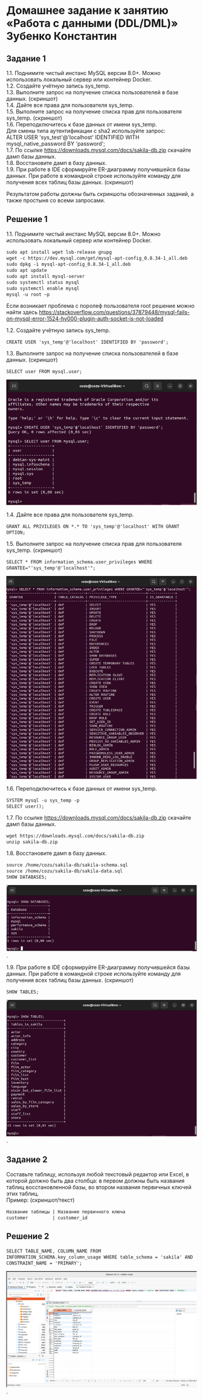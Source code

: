 # Домашнее задание к занятию «Работа с данными (DDL/DML)» Зубенко Константин

## Задание 1

1.1. Поднимите чистый инстанс MySQL версии 8.0+. Можно использовать локальный сервер или контейнер Docker.  
1.2. Создайте учётную запись sys_temp.  
1.3. Выполните запрос на получение списка пользователей в базе данных. (скриншот)  
1.4. Дайте все права для пользователя sys_temp.  
1.5. Выполните запрос на получение списка прав для пользователя sys_temp. (скриншот)  
1.6. Переподключитесь к базе данных от имени sys_temp.  
Для смены типа аутентификации с sha2 используйте запрос:  
ALTER USER 'sys_test'@'localhost' IDENTIFIED WITH mysql_native_password BY 'password';  
1.7. По ссылке https://downloads.mysql.com/docs/sakila-db.zip скачайте дамп базы данных.  
1.8. Восстановите дамп в базу данных.  
1.9. При работе в IDE сформируйте ER-диаграмму получившейся базы данных. При работе в командной строке используйте команду для получения всех таблиц базы данных. (скриншот)

Результатом работы должны быть скриншоты обозначенных заданий, а также простыня со всеми запросами.

## Решение 1

1.1.	Поднимите чистый инстанс MySQL версии 8.0+. Можно использовать локальный сервер или контейнер Docker.
```
sudo apt install wget lsb-release gnupg
wget -c https://dev.mysql.com/get/mysql-apt-config_0.8.34-1_all.deb
sudo dpkg -i mysql-apt-config_0.8.34-1_all.deb
sudo apt update
sudo apt install mysql-server
sudo systemctl status mysql
sudo systemctl enable mysql
mysql -u root –p
```

Если возникает проблема с поролеф пользователя root решение можно найти здесь https://stackoverflow.com/questions/37879448/mysql-fails-on-mysql-error-1524-hy000-plugin-auth-socket-is-not-loaded

1.2.	Создайте учётную запись sys_temp.
```
CREATE USER 'sys_temp'@'localhost' IDENTIFIED BY 'password';
```


1.3.	Выполните запрос на получение списка пользователей в базе данных. (скриншот)
```
SELECT user FROM mysql.user;
```
![](https://github.com/konstanin-zubenko/DDL-DML/blob/main/img/300.png)


1.4.	Дайте все права для пользователя sys_temp.
```
GRANT ALL PRIVILEGES ON *.* TO 'sys_temp'@'localhost' WITH GRANT OPTION;
```


1.5.	Выполните запрос на получение списка прав для пользователя sys_temp. (скриншот)
```
SELECT * FROM information_schema.user_privileges WHERE GRANTEE="'sys_temp'@'localhost'";
```
![](https://github.com/konstanin-zubenko/DDL-DML/blob/main/img/301.png) 



1.6.	Переподключитесь к базе данных от имени sys_temp.
```
SYSTEM mysql -u sys_temp -p
SELECT user();
```

 
1.7.	По ссылке https://downloads.mysql.com/docs/sakila-db.zip скачайте дамп базы данных.
```
wget https://downloads.mysql.com/docs/sakila-db.zip
unzip sakila-db.zip
```


1.8.	Восстановите дамп в базу данных.

```
source /home/cozu/sakila-db/sakila-schema.sql
source /home/cozu/sakila-db/sakila-data.sql
SHOW DATABASES;
```

 ![](https://github.com/konstanin-zubenko/DDL-DML/blob/main/img/303.png).


1.9. При работе в IDE сформируйте ER-диаграмму получившейся базы данных. При работе в командной строке используйте команду для получения всех таблиц базы данных. (скриншот)
```
SHOW TABLES;
```

![](https://github.com/konstanin-zubenko/DDL-DML/blob/main/img/304.png).
 
## Задание 2

Составьте таблицу, используя любой текстовый редактор или Excel, в которой должно быть два столбца: в первом должны быть названия таблиц восстановленной базы, во втором названия первичных ключей этих таблиц.  
Пример: (скриншот/текст)  
```
Название таблицы | Название первичного ключа
customer         | customer_id
```
## Решение 2

```
SELECT TABLE_NAME, COLUMN_NAME FROM INFORMATION_SCHEMA.key_column_usage WHERE table_schema = 'sakila' AND CONSTRAINT_NAME = 'PRIMARY';
```
![](https://github.com/konstanin-zubenko/DDL-DML/blob/main/img/306.png).

